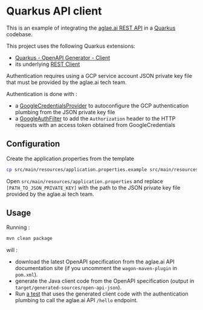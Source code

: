 # Quarkus API client

This is an example of integrating the [aglae.ai REST API](https://docs.aglae.ai/) in a [Quarkus](https://quarkus.io/) codebase.

This project uses the following Quarkus extensions:
- [Quarkus - OpenAPI Generator - Client](https://docs.quarkiverse.io/quarkus-openapi-generator/dev/client.html)
- its underlying [REST Client](https://quarkus.io/guides/rest-client)

Authentication requires using a GCP service account JSON private key file that must be provided by the aglae.ai tech team.

Authentication is done with :
- a [GoogleCredentialsProvider](./src/main/java/ai/aglae/client/quarkus/client_auth/GoogleCredentialsProvider.java) to autoconfigure the GCP authentication plumbing from the JSON private key file
- a [GoogleAuthFilter](./src/main/java/ai/aglae/client/quarkus/client_auth/GoogleAuthFilter.java) to add the `Authorization` header to the HTTP requests with an access token obtained from GoogleCredentials

## Configuration

Create the application.properties from the template
```bash
cp src/main/resources/application.properties.example src/main/resources/application.properties
```

Open `src/main/resources/application.properties` and replace `[PATH_TO_JSON_PRIVATE_KEY]` with the path to the JSON private key file provided by the aglae.ai tech team.

## Usage

Running :
```bash
mvn clean package
```
will :
- download the latest OpenAPI specification from the aglae.ai API documentation site (if you uncomment the `wagon-maven-plugin` in `pom.xml`).
- generate the Java client code from the OpenAPI specification (output in `target/generated-sources/open-api-json`).
- Run [a test](./src/test/java/ai/aglae/client/quarkus/ApiClientTest.java) that uses the generated client code with the authentication plumbing to call the aglae.ai API `/hello` endpoint.
